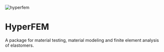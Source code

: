 ![hyperfem](https://user-images.githubusercontent.com/115699524/202715867-b571ed3b-bc0e-4047-bd6a-928b062d8084.png)

# HyperFEM
A package for material testing, material modeling and finite element analysis of elastomers.
